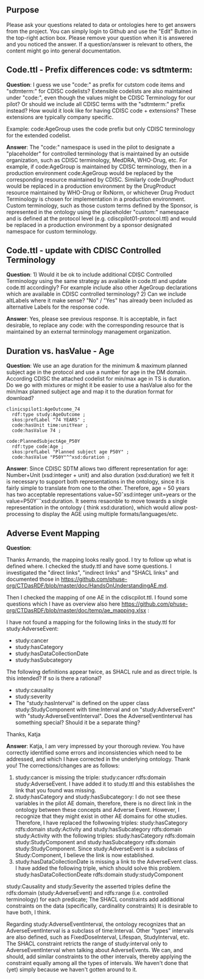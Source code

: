 
## Purpose

Please ask your questions related to data or ontologies here to get answers from the project. You can simply login to Github and use the "Edit" Button in the top-right action box. Please remove your question when it is answered and you noticed the answer. If a question/answer is relevant to others, the content might go into general documentation.

## Code.ttl - Prefix differences code: vs sdtmterm:

**Question**: I guess we use "code:" as prefix for cutstom code items and "sdtmterm:" for CDISC codelists? Extensible codelists are also maintained under "code:", even though the values might be CDISC Terminology for our pilot? Or should we include all CDISC terms with the "sdtmterm:" prefix instead? How would it look like for having CDISC code + extensions? These extensions are typically company specific.

Example: code:AgeGroup uses the code prefix but only CDISC terminology for the extended codelist.

**Answer**: The "code:" namespace is used in the pilot to designate a "placeholder" for controlled terminology that is maintained by an outside organization, such as CDISC terminology, MedDRA, WHO-Drug, etc. For example, if code:AgeGroup is maintained by CDISC terminology, then in a production environment code:AgeGroup would be replaced by the corresponding resource maintained by CDISC. Similarly code:DrugProduct would be replaced in a production environment by the DrugProduct resource maintained by WHO-Drug or RxNorm, or whichever Drug Product Terminology is chosen for implementation in a production environment. Custom terminology, such as those custom terms defined by the Sponsor, is represented in the ontology using the placeholder "custom:" namespace and is defined at the protocol level (e.g. cdiscpilot01-protocol.ttl) and would be replaced in a production environment by a sponsor designated namespace for custom terminology.

## Code.ttl - update with CDISC Controlled Terminology

**Question**: 1) Would it be ok to include additional CDISC Controlled Terminology using the same strategy as available in code.ttl and update code.ttl accordingly? For example include also other AgeGroup declarations which are available in CDISC controlled terminology? 2) Can we include altLabels where it make sense? "No" / "Yes" has already been included as alternative Labels for the response code.

**Answer**: Yes, please see previous response. It is acceptable, in fact desirable, to replace any code:<term> with the corresponding resource that is maintained by an external terminology management organization. 

## Duration vs. hasValue - Age

**Question**: We use an age duration for the minimum & maximum planned subject age in the protocol and use a number for age in the DM domain. According CDISC the attached codelist for min/max age in TS is duration. Do we go with mixtures or might it be easier to use a hasValue also for the min/max planned subject age and map it to the duration format for download?

```
clinicspilot1:AgeOutcome_74
  rdf:type study:AgeOutcome ;
  skos:prefLabel "74 YEARS" ;
  code:hasUnit time:unitYear ;
  code:hasValue 74 ;
  
code:PlannedSubjectAge_P50Y
  rdf:type code:Age ;
  skos:prefLabel "Planned subject age P50Y" ;
  code:hasValue "P50Y"^^xsd:duration ;
```

**Answer**: Since CDISC SDTM allows two different representation for age: Number+Unit (xsd:integer + unit) and also duration (xsd:duration) we felt it is necessary to support both representations in the ontology, since it is fairly simple to translate from one to the other. Therefore, age = 50 years has two acceptable representations value=50ˆxsd:integer unit=years or the value=P50Yˆˆxsd:duration. It seems resaonble to move towards a single representation in the ontology ( think xsd:duration), which would allow post-processing to display the AGE using multiple formats/languages/etc. 


## Adverse Event Mapping

**Question**:

Thanks Armando, the mapping looks really good. I try to follow up what is defined where. I checked the study.ttl and have some questions. I investigated the "direct links", "indirect links" and "SHACL links" and documented those in https://github.com/phuse-org/CTDasRDF/blob/master/doc/HandsOnUnderstandingAE.md.

Then I checked the mapping of one AE in the cdiscpilot.ttl. I found some questions which I have as overview also here https://github.com/phuse-org/CTDasRDF/blob/master/doc/temp/ae_mapping.xlsx :

I have not found a mapping for the following links in the study.ttl for study:AdverseEvent:
+ study:cancer
+ study:hasCategory
+ study:hasDataCollectionDate
+ study:hasSubcategory

The following definitions appear twice, as SHACL rule and as direct triple. Is this intended? If so is there a rational?
+ study:causality
+ study:severity
+ The "study:hasInterval" is defined on the upper class study:StudyComponent with time:Interval and on "study:AdverseEvent" with "study:AdverseEventInterval". Does the AdverseEventInterval has something special? Should it be a separate thing?

Thanks, Katja

**Answer**: Katja, I am very impressed by your thorough review. You have correctly identified some errors and inconsistencies which need to be addressed, and which I have corrected in the underlying ontology. Thank you! The corrections/changes are as follows:
1. study:cancer is missing the triple:  study:cancer rdfs:domain study:AdverseEvent. I have added it to study.ttl and this establishes the link that you found was missing. 
2. study:hasCategory and study:hasSubcategory: I do not see these variables in the pilot AE domain, therefore, there is no direct link in the ontology between these concepts and Adverse Event. However, I recognize that they might exist in other AE domains for othe studies. Therefore, I have replaced the follwowing triples:
study:hasCategory rdfs:domain study:Activity  and
study:hasSubcategory rdfs:domain study:Activity with the following triples:
study:hasCategory rdfs:domain study:StudyComponent  and
study:hasSubcategory rdfs:domain study:StudyComponent. 
Since study:AdverseEvent is a subclass of Study:Component, I believe the link is now established. 
3. study:hasDataCollectionDate is missing a link to the AdverseEvent class. I have added the following triple, which should solve this problem. 
study:hasDataCollectionDeate rdfs:domain study:studyComponent 

study:Causality and study:Severity  the asserted triples define the rdfs:domain (study:AdverseEvent) and rdfs:range (i.e. controlled terminology) for each predicate; The SHACL constraints add additional constraints on the data (specifically, cardinality constraints) It is desirable to have both, I think. 

Regarding study:AdverseEventInterval, the ontology recognizes that an AdverseEventInterval is a subclass of time:Interval. Other "types" intervals are also defined, such as FixedDoseInterval, Lifespan, StudyInterval, etc. The SHACL constraint retricts the range of study:interval only to AdverseEventInterval when talking about AdverseEvents. We can, and should, add similar constraints to the other intervals, thereby applying the constraint equally among all the types of intervals. We haven't done that (yet) simply because we haven't gotten around to it. 




